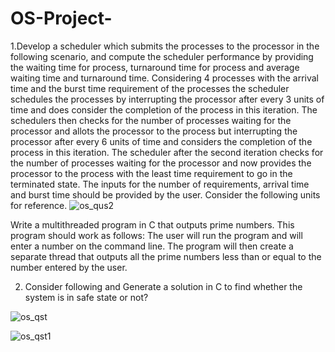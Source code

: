 # OS-Project-

1.Develop a scheduler which submits the processes to the processor in the following scenario, and compute the scheduler performance by providing the waiting time for process, turnaround time for process and average waiting time and turnaround time.
Considering 4 processes with the arrival time and the burst time requirement of the processes the scheduler schedules the processes by interrupting the processor after every 3 units of time and does consider the completion of the process in this iteration. The schedulers then checks for the number of processes waiting for the processor and allots the processor to the process but interrupting the processor after every 6 units of time and considers the completion of the process in this iteration. The scheduler after the second iteration checks for the number of processes waiting for the processor and now provides the processor to the process with the least time requirement to go in the terminated state.
The inputs for the number of requirements, arrival time and burst time should be provided by the user.
Consider the following units for reference.
![os_qus2](https://user-images.githubusercontent.com/38296507/38639805-ff97ea16-3def-11e8-8593-5a327b3fb525.JPG)

Write a multithreaded program in C that outputs prime numbers. This program should work as follows: The user will run the program and will enter a number on the command line. The program will then create a separate thread that outputs all the prime numbers less than or equal to the number entered by the user.


2. Consider following and Generate a solution in C to find whether the system is in safe state or not?


![os_qst](https://user-images.githubusercontent.com/38296507/38639022-a2e0a68e-3ded-11e8-966f-c54f41023999.JPG)


![os_qst1](https://user-images.githubusercontent.com/38296507/38638661-9de89912-3dec-11e8-8360-e416debdbd08.JPG)


